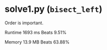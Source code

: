 # solve1.py (`bisect_left`)

Order is important.

Runtime 1693 ms Beats 9.51%

Memory 13.9 MB Beats 63.88%
